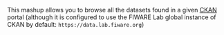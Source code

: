 This mashup allows you to browse all the datasets found in a given [CKAN](http://ckan.org/) portal (although it is configured to use the FIWARE Lab global instance of CKAN by default: `https://data.lab.fiware.org`)

